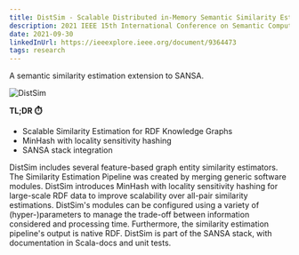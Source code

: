 ```yaml
---
title: DistSim - Scalable Distributed in-Memory Semantic Similarity Estimation for RDF Knowledge Graphs
description: 2021 IEEE 15th International Conference on Semantic Computing (ICSC), Carsten Felix Draschner, Jens Lehmann and Hajira Jabeen
date: 2021-09-30
linkedInUrl: https://ieeexplore.ieee.org/document/9364473
tags: research
---
```


A semantic similarity estimation extension to SANSA.

![DistSim](/img/research_images/distsim.png)

**TL;DR ⏱️**
- Scalable Similarity Estimation for RDF Knowledge Graphs
- MinHash with locality sensitivity hashing
- SANSA stack integration

<!-- excerpt -->

DistSim includes several feature-based graph entity similarity estimators. The Similarity Estimation Pipeline was created by merging generic software modules. DistSim introduces MinHash with locality sensitivity hashing for large-scale RDF data to improve scalability over all-pair similarity estimations. DistSim's modules can be configured using a variety of (hyper-)parameters to manage the trade-off between information considered and processing time. Furthermore, the similarity estimation pipeline's output is native RDF. DistSim is part of the SANSA stack, with documentation in Scala-docs and unit tests.